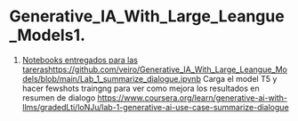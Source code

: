 # Generative_IA_With_Large_Leangue_Models1. 
1.  [Notebooks entregados para las tareras](https://github.com/veiro/Generative_IA_With_Large_Leangue_Models/blob/main/Lab_1_summarize_dialogue.ipynb)https://github.com/veiro/Generative_IA_With_Large_Leangue_Models/blob/main/Lab_1_summarize_dialogue.ipynb
 Carga el model T5 y hacer fewshots traingng para ver como mejora los resultados en resumen de dialogo https://www.coursera.org/learn/generative-ai-with-llms/gradedLti/loNJu/lab-1-generative-ai-use-case-summarize-dialogue
   

